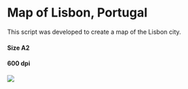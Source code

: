 # Map of Lisbon, Portugal 

This script was developed to create a map of the Lisbon city. 

#### Size A2
#### 600 dpi

![](lisbon_map_white.png)
